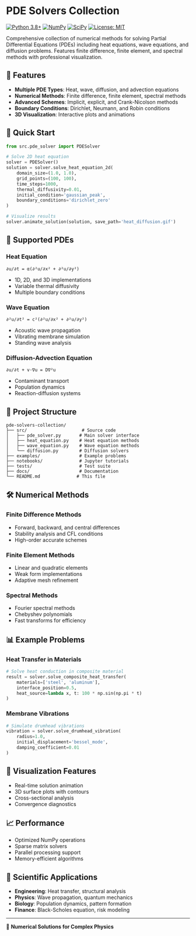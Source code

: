 # PDE Solvers Collection

[![Python 3.8+](https://img.shields.io/badge/python-3.8+-blue.svg)](https://www.python.org/downloads/)
[![NumPy](https://img.shields.io/badge/NumPy-1.21+-orange.svg)](https://numpy.org/)
[![SciPy](https://img.shields.io/badge/SciPy-1.7+-blue.svg)](https://scipy.org/)
[![License: MIT](https://img.shields.io/badge/License-MIT-yellow.svg)](https://opensource.org/licenses/MIT)

Comprehensive collection of numerical methods for solving Partial Differential Equations (PDEs) including heat equations, wave equations, and diffusion problems. Features finite difference, finite element, and spectral methods with professional visualization.

## 🎯 Features

- **Multiple PDE Types**: Heat, wave, diffusion, and advection equations
- **Numerical Methods**: Finite difference, finite element, spectral methods
- **Advanced Schemes**: Implicit, explicit, and Crank-Nicolson methods
- **Boundary Conditions**: Dirichlet, Neumann, and Robin conditions
- **3D Visualization**: Interactive plots and animations

## 🚀 Quick Start

```python
from src.pde_solver import PDESolver

# Solve 2D heat equation
solver = PDESolver()
solution = solver.solve_heat_equation_2d(
    domain_size=(1.0, 1.0),
    grid_points=(100, 100),
    time_steps=1000,
    thermal_diffusivity=0.01,
    initial_condition='gaussian_peak',
    boundary_conditions='dirichlet_zero'
)

# Visualize results
solver.animate_solution(solution, save_path='heat_diffusion.gif')
```

## 🔬 Supported PDEs

### Heat Equation
```
∂u/∂t = α(∂²u/∂x² + ∂²u/∂y²)
```
- 1D, 2D, and 3D implementations
- Variable thermal diffusivity
- Multiple boundary conditions

### Wave Equation
```
∂²u/∂t² = c²(∂²u/∂x² + ∂²u/∂y²)
```
- Acoustic wave propagation
- Vibrating membrane simulation
- Standing wave analysis

### Diffusion-Advection Equation
```
∂u/∂t + v·∇u = D∇²u
```
- Contaminant transport
- Population dynamics
- Reaction-diffusion systems

## 📁 Project Structure

```
pde-solvers-collection/
├── src/                     # Source code
│   ├── pde_solver.py       # Main solver interface
│   ├── heat_equation.py    # Heat equation methods
│   ├── wave_equation.py    # Wave equation methods
│   └── diffusion.py        # Diffusion solvers
├── examples/               # Example problems
├── notebooks/              # Jupyter tutorials
├── tests/                  # Test suite
├── docs/                   # Documentation
└── README.md              # This file
```

## 🛠 Numerical Methods

### Finite Difference Methods
- Forward, backward, and central differences
- Stability analysis and CFL conditions
- High-order accurate schemes

### Finite Element Methods
- Linear and quadratic elements
- Weak form implementations
- Adaptive mesh refinement

### Spectral Methods
- Fourier spectral methods
- Chebyshev polynomials
- Fast transforms for efficiency

## 📊 Example Problems

### Heat Transfer in Materials
```python
# Solve heat conduction in composite material
result = solver.solve_composite_heat_transfer(
    materials=['steel', 'aluminum'],
    interface_position=0.5,
    heat_source=lambda x, t: 100 * np.sin(np.pi * t)
)
```

### Membrane Vibrations
```python
# Simulate drumhead vibrations
vibration = solver.solve_drumhead_vibration(
    radius=1.0,
    initial_displacement='bessel_mode',
    damping_coefficient=0.01
)
```

## 🎨 Visualization Features

- Real-time solution animation
- 3D surface plots with contours
- Cross-sectional analysis
- Convergence diagnostics

## 📈 Performance

- Optimized NumPy operations
- Sparse matrix solvers
- Parallel processing support
- Memory-efficient algorithms

## 🔬 Scientific Applications

- **Engineering**: Heat transfer, structural analysis
- **Physics**: Wave propagation, quantum mechanics
- **Biology**: Population dynamics, pattern formation
- **Finance**: Black-Scholes equation, risk modeling

---

🌊 **Numerical Solutions for Complex Physics**